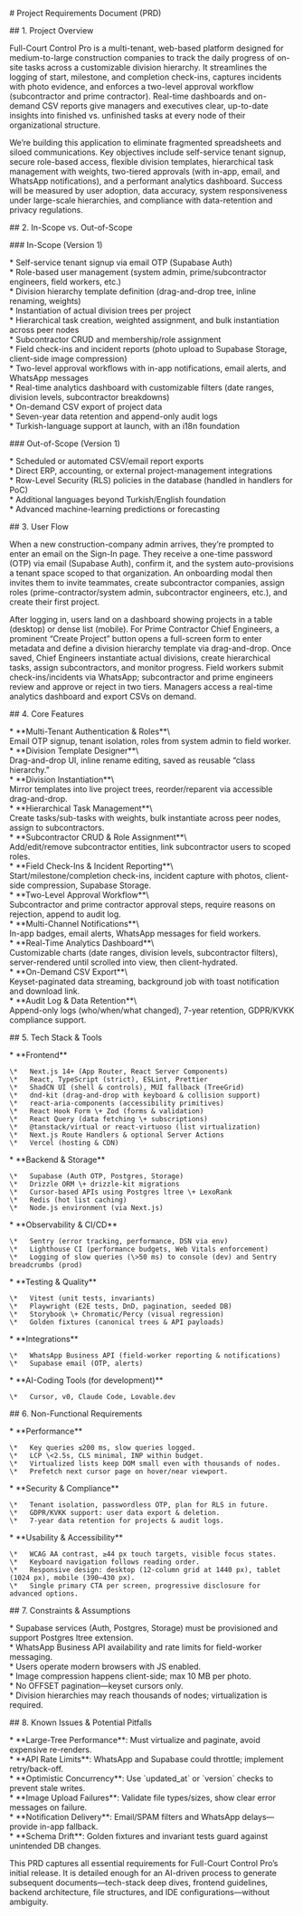 \# Project Requirements Document (PRD)

\#\# 1\. Project Overview

Full-Court Control Pro is a multi-tenant, web-based platform designed for medium-to-large construction companies to track the daily progress of on-site tasks across a customizable division hierarchy. It streamlines the logging of start, milestone, and completion check-ins, captures incidents with photo evidence, and enforces a two-level approval workflow (subcontractor and prime contractor). Real-time dashboards and on-demand CSV reports give managers and executives clear, up-to-date insights into finished vs. unfinished tasks at every node of their organizational structure.

We’re building this application to eliminate fragmented spreadsheets and siloed communications. Key objectives include self-service tenant signup, secure role-based access, flexible division templates, hierarchical task management with weights, two-tiered approvals (with in-app, email, and WhatsApp notifications), and a performant analytics dashboard. Success will be measured by user adoption, data accuracy, system responsiveness under large-scale hierarchies, and compliance with data-retention and privacy regulations.

\#\# 2\. In-Scope vs. Out-of-Scope

\#\#\# In-Scope (Version 1\)

\*   Self-service tenant signup via email OTP (Supabase Auth)  
\*   Role-based user management (system admin, prime/subcontractor engineers, field workers, etc.)  
\*   Division hierarchy template definition (drag-and-drop tree, inline renaming, weights)  
\*   Instantiation of actual division trees per project  
\*   Hierarchical task creation, weighted assignment, and bulk instantiation across peer nodes  
\*   Subcontractor CRUD and membership/role assignment  
\*   Field check-ins and incident reports (photo upload to Supabase Storage, client-side image compression)  
\*   Two-level approval workflows with in-app notifications, email alerts, and WhatsApp messages  
\*   Real-time analytics dashboard with customizable filters (date ranges, division levels, subcontractor breakdowns)  
\*   On-demand CSV export of project data  
\*   Seven-year data retention and append-only audit logs  
\*   Turkish-language support at launch, with an i18n foundation

\#\#\# Out-of-Scope (Version 1\)

\*   Scheduled or automated CSV/email report exports  
\*   Direct ERP, accounting, or external project-management integrations  
\*   Row-Level Security (RLS) policies in the database (handled in handlers for PoC)  
\*   Additional languages beyond Turkish/English foundation  
\*   Advanced machine-learning predictions or forecasting

\#\# 3\. User Flow

When a new construction-company admin arrives, they’re prompted to enter an email on the Sign-In page. They receive a one-time password (OTP) via email (Supabase Auth), confirm it, and the system auto-provisions a tenant space scoped to that organization. An onboarding modal then invites them to invite teammates, create subcontractor companies, assign roles (prime-contractor/system admin, subcontractor engineers, etc.), and create their first project.

After logging in, users land on a dashboard showing projects in a table (desktop) or dense list (mobile). For Prime Contractor Chief Engineers, a prominent “Create Project” button opens a full-screen form to enter metadata and define a division hierarchy template via drag-and-drop. Once saved, Chief Engineers instantiate actual divisions, create hierarchical tasks, assign subcontractors, and monitor progress. Field workers submit check-ins/incidents via WhatsApp; subcontractor and prime engineers review and approve or reject in two tiers. Managers access a real-time analytics dashboard and export CSVs on demand.

\#\# 4\. Core Features

\*   \*\*Multi-Tenant Authentication & Roles\*\*\\  
    Email OTP signup, tenant isolation, roles from system admin to field worker.  
\*   \*\*Division Template Designer\*\*\\  
    Drag-and-drop UI, inline rename editing, saved as reusable “class hierarchy.”  
\*   \*\*Division Instantiation\*\*\\  
    Mirror templates into live project trees, reorder/reparent via accessible drag-and-drop.  
\*   \*\*Hierarchical Task Management\*\*\\  
    Create tasks/sub-tasks with weights, bulk instantiate across peer nodes, assign to subcontractors.  
\*   \*\*Subcontractor CRUD & Role Assignment\*\*\\  
    Add/edit/remove subcontractor entities, link subcontractor users to scoped roles.  
\*   \*\*Field Check-Ins & Incident Reporting\*\*\\  
    Start/milestone/completion check-ins, incident capture with photos, client-side compression, Supabase Storage.  
\*   \*\*Two-Level Approval Workflow\*\*\\  
    Subcontractor and prime contractor approval steps, require reasons on rejection, append to audit log.  
\*   \*\*Multi-Channel Notifications\*\*\\  
    In-app badges, email alerts, WhatsApp messages for field workers.  
\*   \*\*Real-Time Analytics Dashboard\*\*\\  
    Customizable charts (date ranges, division levels, subcontractor filters), server-rendered until scrolled into view, then client-hydrated.  
\*   \*\*On-Demand CSV Export\*\*\\  
    Keyset-paginated data streaming, background job with toast notification and download link.  
\*   \*\*Audit Log & Data Retention\*\*\\  
    Append-only logs (who/when/what changed), 7-year retention, GDPR/KVKK compliance support.

\#\# 5\. Tech Stack & Tools

\*   \*\*Frontend\*\*

    \*   Next.js 14+ (App Router, React Server Components)  
    \*   React, TypeScript (strict), ESLint, Prettier  
    \*   ShadCN UI (shell & controls), MUI fallback (TreeGrid)  
    \*   dnd-kit (drag-and-drop with keyboard & collision support)  
    \*   react-aria-components (accessibility primitives)  
    \*   React Hook Form \+ Zod (forms & validation)  
    \*   React Query (data fetching \+ subscriptions)  
    \*   @tanstack/virtual or react-virtuoso (list virtualization)  
    \*   Next.js Route Handlers & optional Server Actions  
    \*   Vercel (hosting & CDN)

\*   \*\*Backend & Storage\*\*

    \*   Supabase (Auth OTP, Postgres, Storage)  
    \*   Drizzle ORM \+ drizzle-kit migrations  
    \*   Cursor-based APIs using Postgres ltree \+ LexoRank  
    \*   Redis (hot list caching)  
    \*   Node.js environment (via Next.js)

\*   \*\*Observability & CI/CD\*\*

    \*   Sentry (error tracking, performance, DSN via env)  
    \*   Lighthouse CI (performance budgets, Web Vitals enforcement)  
    \*   Logging of slow queries (\>50 ms) to console (dev) and Sentry breadcrumbs (prod)

\*   \*\*Testing & Quality\*\*

    \*   Vitest (unit tests, invariants)  
    \*   Playwright (E2E tests, DnD, pagination, seeded DB)  
    \*   Storybook \+ Chromatic/Percy (visual regression)  
    \*   Golden fixtures (canonical trees & API payloads)

\*   \*\*Integrations\*\*

    \*   WhatsApp Business API (field-worker reporting & notifications)  
    \*   Supabase email (OTP, alerts)

\*   \*\*AI-Coding Tools (for development)\*\*

    \*   Cursor, v0, Claude Code, Lovable.dev

\#\# 6\. Non-Functional Requirements

\*   \*\*Performance\*\*

    \*   Key queries ≤200 ms, slow queries logged.  
    \*   LCP \<2.5s, CLS minimal, INP within budget.  
    \*   Virtualized lists keep DOM small even with thousands of nodes.  
    \*   Prefetch next cursor page on hover/near viewport.

\*   \*\*Security & Compliance\*\*

    \*   Tenant isolation, passwordless OTP, plan for RLS in future.  
    \*   GDPR/KVKK support: user data export & deletion.  
    \*   7-year data retention for projects & audit logs.

\*   \*\*Usability & Accessibility\*\*

    \*   WCAG AA contrast, ≥44 px touch targets, visible focus states.  
    \*   Keyboard navigation follows reading order.  
    \*   Responsive design: desktop (12-column grid at 1440 px), tablet (1024 px), mobile (390–430 px).  
    \*   Single primary CTA per screen, progressive disclosure for advanced options.

\#\# 7\. Constraints & Assumptions

\*   Supabase services (Auth, Postgres, Storage) must be provisioned and support Postgres ltree extension.  
\*   WhatsApp Business API availability and rate limits for field-worker messaging.  
\*   Users operate modern browsers with JS enabled.  
\*   Image compression happens client-side; max 10 MB per photo.  
\*   No OFFSET pagination—keyset cursors only.  
\*   Division hierarchies may reach thousands of nodes; virtualization is required.

\#\# 8\. Known Issues & Potential Pitfalls

\*   \*\*Large-Tree Performance\*\*: Must virtualize and paginate, avoid expensive re-renders.  
\*   \*\*API Rate Limits\*\*: WhatsApp and Supabase could throttle; implement retry/back-off.  
\*   \*\*Optimistic Concurrency\*\*: Use \`updated\_at\` or \`version\` checks to prevent stale writes.  
\*   \*\*Image Upload Failures\*\*: Validate file types/sizes, show clear error messages on failure.  
\*   \*\*Notification Delivery\*\*: Email/SPAM filters and WhatsApp delays—provide in-app fallback.  
\*   \*\*Schema Drift\*\*: Golden fixtures and invariant tests guard against unintended DB changes.

This PRD captures all essential requirements for Full-Court Control Pro’s initial release. It is detailed enough for an AI-driven process to generate subsequent documents—tech-stack deep dives, frontend guidelines, backend architecture, file structures, and IDE configurations—without ambiguity.  
